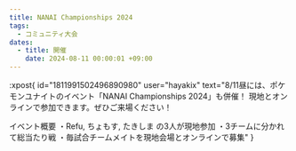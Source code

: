 ```yaml
---
title: NANAI Championships 2024
tags:
  - コミュニティ大会
dates:
  - title: 開催
    date: 2024-08-11 00:00:01 +09:00
---
```


:xpost{
  id="1811991502496890980"
  user="hayakix"
  text="8/11昼には、ポケモンユナイトのイベント「NANAI Championships 2024」も併催！
現地とオンラインで参加できます。ぜひご来場ください！

イベント概要
・Refu, ちょもす, たきしま の3人が現地参加
・3チームに分かれて総当たり戦
・毎試合チームメイトを現地会場とオンラインで募集"
}